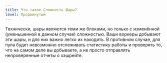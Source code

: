 ```yaml
---
title: Что такое Сложность Шары?
level: Продвинутый
---
```


Технически, шары являются теми же блоками, но только с изменённой (уменьшенной в данном случае) сложностью. Ваши воркеры добывают эти шары, и для них важно легко их находить. В противном случае, для пула будет невозможно отслеживать статистику работы и проверять то, что на самом деле вы добываете, а не просто отправлять непроверенные отчеты о хэшрейте.